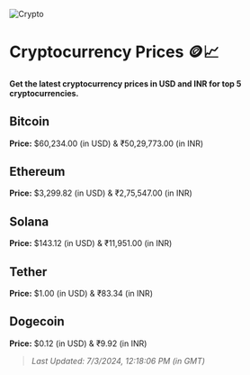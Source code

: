
![Crypto](https://www.techguide.com.au/wp-content/uploads/2020/11/crypto3.jpeg)

# Cryptocurrency Prices 🪙📈

#### Get the latest cryptocurrency prices in USD and INR for top 5 cryptocurrencies.

## Bitcoin

**Price:** $60,234.00 (in USD) & ₹50,29,773.00 (in INR)

## Ethereum

**Price:** $3,299.82 (in USD) & ₹2,75,547.00 (in INR)

## Solana

**Price:** $143.12 (in USD) & ₹11,951.00 (in INR)

## Tether

**Price:** $1.00 (in USD) & ₹83.34 (in INR)

## Dogecoin

**Price:** $0.12 (in USD) & ₹9.92 (in INR)

> _Last Updated: 7/3/2024, 12:18:06 PM (in GMT)_
